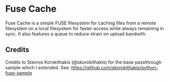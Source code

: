 # Fuse Cache

Fuse Cache is a simple FUSE filesystem for caching files from a remote filesystem on a local filesystem for faster access while always remaining in sync. It also features a queue to reduce strain on upload bandwith.

## Credits
Credits to Stavros Korokithakis (@skorokithakis) for the base passthrough sample which I extended. See: https://github.com/skorokithakis/python-fuse-sample
